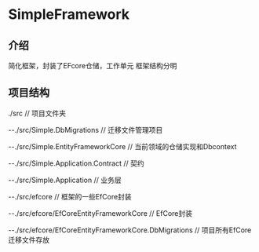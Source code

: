 # SimpleFramework

## 介绍
简化框架，封装了EFcore仓储，工作单元
框架结构分明

## 项目结构

./src                                        // 项目文件夹

 --./src/Simple.DbMigrations                 // 迁移文件管理项目

 --./src/Simple.EntityFrameworkCore          // 当前领域的仓储实现和Dbcontext 

 --./src/Simple.Application.Contract         // 契约

 --./src/Simple.Application                  // 业务层

 --./src/efcore                              // 框架的一些EfCore封装

 --./src/efcore/EfCoreEntityFrameworkCore                // EfCore封装

 --./src/efcore/EfCoreEntityFrameworkCore.DbMigrations   // 项目所有EfCore迁移文件存放
 

